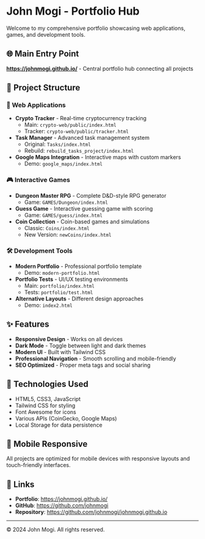 # John Mogi - Portfolio Hub

Welcome to my comprehensive portfolio showcasing web applications, games, and development tools.

## 🌐 Main Entry Point
**https://johnmogi.github.io/** - Central portfolio hub connecting all projects

## 📁 Project Structure

### 🚀 Web Applications
- **Crypto Tracker** - Real-time cryptocurrency tracking
  - Main: `crypto-web/public/index.html`
  - Tracker: `crypto-web/public/tracker.html`
- **Task Manager** - Advanced task management system
  - Original: `Tasks/index.html`
  - Rebuild: `rebuild_tasks_project/index.html`
- **Google Maps Integration** - Interactive maps with custom markers
  - Demo: `google_maps/index.html`

### 🎮 Interactive Games
- **Dungeon Master RPG** - Complete D&D-style RPG generator
  - Game: `GAMES/Dungeon/index.html`
- **Guess Game** - Interactive guessing game with scoring
  - Game: `GAMES/guess/index.html`
- **Coin Collection** - Coin-based games and simulations
  - Classic: `Coins/index.html`
  - New Version: `newCoins/index.html`

### 🛠️ Development Tools
- **Modern Portfolio** - Professional portfolio template
  - Demo: `modern-portfolio.html`
- **Portfolio Tests** - UI/UX testing environments
  - Main: `portfolio/index.html`
  - Tests: `portfolio/test.html`
- **Alternative Layouts** - Different design approaches
  - Demo: `index2.html`

## ✨ Features
- **Responsive Design** - Works on all devices
- **Dark Mode** - Toggle between light and dark themes
- **Modern UI** - Built with Tailwind CSS
- **Professional Navigation** - Smooth scrolling and mobile-friendly
- **SEO Optimized** - Proper meta tags and social sharing

## 🔧 Technologies Used
- HTML5, CSS3, JavaScript
- Tailwind CSS for styling
- Font Awesome for icons
- Various APIs (CoinGecko, Google Maps)
- Local Storage for data persistence

## 📱 Mobile Responsive
All projects are optimized for mobile devices with responsive layouts and touch-friendly interfaces.

## 🔗 Links
- **Portfolio**: https://johnmogi.github.io/
- **GitHub**: https://github.com/johnmogi
- **Repository**: https://github.com/johnmogi/johnmogi.github.io

---

© 2024 John Mogi. All rights reserved.
